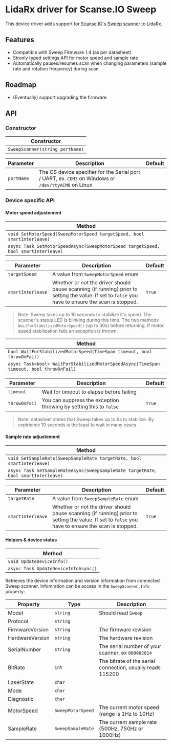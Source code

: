 ﻿LidaRx driver for Scanse.IO Sweep
=================================

This device driver adds support for [Scanse.IO's Sweep scanner](http://scanse.io/) to LidaRx. 

Features
--------

- Compatible with Sweep Firmware 1.4 (as per datasheet)
- Stronly typed settings API for motor speed and sample rate
- Automatically pauses/resumes scan when changing parameters (sample rate and rotation frequency) during scan

Roadmap
-------

- (Eventually) support upgrading the firmware

API
---

### Constructor

| Constructor |
| --- |
| `SweepScanner(string portName)` |

| Parameter | Description | Default
|---|---|---|
| `portName` | The OS device specifier for the Serial port / UART, ex. `COM3` on Windows or `/dev/ttyACM0` on Linux |

### Device specific API

#### Motor speed adjustement

| Method |
| --- |
| `void SetMotorSpeed(SweepMotorSpeed targetSpeed, bool smartInterleave)` |
| `async Task SetMotorSpeedAsync(SweepMotorSpeed targetSpeed, bool smartInterleave)` |

| Parameter | Description | Default
| --- | --- | --- |
| `targetSpeed` | A value from `SweepMotorSpeed` enum |
| `smartInterleave` | Whether or not the driver should pause scanning (if running) prior to setting the value. If set to `false` you have to ensure the scan is stopped. | `true`

> Note: Sweep takes up to 10 seconds to stabilize it's speed. The scanner's status LED is blinking during this time. The two methods `WaitForStabilizedMotorSpeed()` (up to 30s) before returning.
> If motor speed stabilization fails an exception is thrown.


| Method |
| --- |
| `bool WaitForStabilizedMotorSpeed(TimeSpan timeout, bool throwOnFail)` |
| `async Task<bool> WaitForStabilizedMotorSpeedAsync(TimeSpan timeout, bool throwOnFail)` |

| Parameter | Description | Default
| --- | --- | --- |
| `timeout` | Wait for timeout to elapse before failing |
| `throwOnFail` | You can suppress the exception throwing by setting this to `false` | `true`

> Note: datasheet states that Sweep takes up to 6s to stabilize. By expirience 10 seconds is the least to wait in many cases.

#### Sample rate adjustement

| Method |
| --- |
| `void SetSampleRate(SweepSampleRate targetRate, bool smartInterleave)` |
| `async Task SetSampleRateAsync(SweepSampleRate targetRate, bool smartInterleave)` |

| Parameter | Description | Default
| --- | --- | --- |
| `targetRate` | A value from `SweepSampleRate` enum |
| `smartInterleave` | Whether or not the driver should pause scanning (if running) prior to setting the value. If set to `false` you have to ensure the scan is stopped. | `true`


#### Helpers & device status

| Method |
| --- |
| `void UpdateDeviceInfo()` |
| `async Task UpdateDeviceInfoAsync()` |

Retrieves the device information and version information from connected Sweep scanner. 
Infomration can be access in the `SweepScanner.Info` property:

| Property | Type | Description
| --- | --- | --- |
| Model		| `string` | Should read `Sweep`
| Protocol  | `string` | 
| FirmwareVersion | `string` | The firmware revision
| HardwareVersion | `string` | The hardware revision 
| SerialNumber | `string` | The serial number of your scanner, ex `000002014`
| BitRate | `int` | The bitrate of the serial connection, usually reads 115200
| LaserState | `char` |
| Mode | `char` |
| Diagnostic | `char` |
| MotorSpeed | `SweepMotorSpeed` | The current motor speed (range is 1Hz to 10Hz)
| SampleRate | `SweepSampleRate` | The current sample rate (500Hz, 750Hz or 1000Hz)